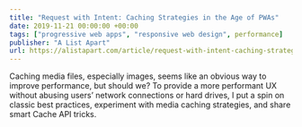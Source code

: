 ```yaml
---
title: "Request with Intent: Caching Strategies in the Age of PWAs"
date: 2019-11-21 00:00:00 +00:00
tags: ["progressive web apps", "responsive web design", performance]
publisher: "A List Apart"
url: https://alistapart.com/article/request-with-intent-caching-strategies-in-the-age-of-pwas/
---
```


Caching media files, especially images, seems like an obvious way to improve performance, but should we? To provide a more performant UX without abusing users’ network connections or hard drives, I put a spin on classic best practices, experiment with media caching strategies, and share smart Cache API tricks.
